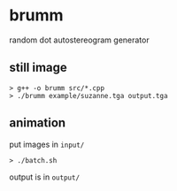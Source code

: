 # brumm
random dot autostereogram generator

## still image
```
> g++ -o brumm src/*.cpp
> ./brumm example/suzanne.tga output.tga
```
## animation
put images in ```input/```
```
> ./batch.sh
```
output is in ```output/```
